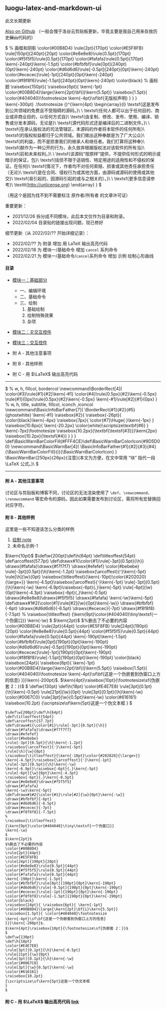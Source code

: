 ## luogu-latex-and-markdown-ui
此文长期更新

[Also on Github](https://github.com/HanPiM/InterestingKaTex_ForLuogu/blob/main/luogu-latex-and-markdown-ui.md)
（一般会慢于洛谷云剪贴板更新，毕竟主要是我自己用来存放历史~~屎山~~代码的）

$
% 画框和阴影
\color{#00B8D4}
\rule{2pt}{170pt}
\color{#E5F8FB}
\rule[150pt]{240pt}{20pt}
\color{#e8e8e8}\rule{0.5pt}{170pt}
\color{#f5f5f5}\rule{0.5pt}{170pt}
\color{#fafafa}\rule{0.5pt}{170pt}
\kern{-240pt}\kern{-1.5pt}
\color{#bfbfbf}\rule[0pt]{240pt}{0pt}\kern{-240pt}
\color{#d6d6d6}\rule[-0.5pt]{240pt}{0pt}\kern{-240pt}
\color{#ececec}\rule[-1pt]{240pt}{0pt}\kern{-240pt}
\color{#f8f8f8}\rule[-1.5pt]{240pt}{0pt}\kern{-240pt}
\color{black}
% 画标题
\raisebox{150pt}{
  \raisebox{6pt}{
    \kern{-1pt}
    \color{#00B8D4}\large{\kern{2pt}\bf{i}\kern{5.5pt}}
    \raisebox{1.5pt}{
      \color{#404040}\footnotesize
      \kern{-4pt}\sf\bf{无版权声明}
    }
  }
}
\kern{-300pt}
$.$\footnotesize
{}^{\kern{4pt}
\begin{array}{l}
\textsf{这是发布到公共领域的免费且不受阻碍的源码。}\\
\\
\textsf{任何人都可以出于任何目的、商业或非商业目的，以任何方式自}\\
\textsf{由复制、修改、发布、使用、编译、销售或分发本源码，无论是}\\
\textsf{源代码形式还是编译后的二进制文件。}\\
\\
\textsf{在承认版权法的司法管辖区，本源码的作者将本软件的任何所有}\\
\textsf{的版权权益都归于公共领域。我们做出这种奉献是为了广大公众}\\
\textsf{的利益，而不是损害我们的继承人和继任者。我们打算将这种奉}\\
\textsf{献作为一种公开的行为，永久放弃根据版权法对该软件的所有当}\\
\textsf{前和未来权利。}\\
\\
\textsf{该源码“按原样”提供，不提供任何形式的明示或暗示的保证，包}\\
\textsf{括但不限于适销性、特定用途的适用性和不侵权的保证。在任何}\\
\textsf{情况下，作者均不对任何索赔、损害或其他责任承担责任（无论}\\
\textsf{是在合同、侵权行为或其他方面，由源码或源码的使用或其他交}\\
\textsf{易引起的、因源码引起的或与之相关的）。}\\
\\
\textsf{更多信息请参考}\ \texttt{<http://unlicense.org>}
\end{array}
}
$

（用这个是因为找不到不需要标注 原作者/所有者 的文章许可证）

重要更新：

- 2021/12/26 拆分成不同模块，此后本文仅作为目录和附录。
- 2022/02/04 目录贴的链接出现问题，现已修好

细节更新（从 2022/02/?? 开始详细记录）：

- 2022/02/?? 为 附录 增加 用 LaTeX 输出高亮代码
- 2022/02/18 为 模块一/基础命令 增加 `cancel` 系列命令
- 2022/02/21 为 模块一/基础命令/`cancel`系列命令 增加 示例 绘制心形曲线

#### 目录

- [模块一：基础部分](https://www.luogu.com.cn/paste/a9rq3vfr)

  - 一、编辑环境
  - 二、基础命令
  - 三、绘制
    1. 基础绘制
    2. 绘制特殊效果
    3. 杂项

- [模块二：无交互控件](https://www.luogu.com.cn/paste/xdfqclyv)

- [模块三：交互控件](https://www.luogu.com.cn/paste/qj1t8xv5)


- 附 A - 其他注意事项
- 附 B - 其他样例
- 附 C - 用 $\LaTeX$ 输出高亮代码
---

$
% w, h, fillcol, bordercol
\newcommand\BorderRect[4]{
    \color{#3}\rule{#1}{#2}\kern{-#1}
    \color{#4}\rule{0.5px}{#2}\kern{-0.5px}
    \rule{#1}{0px}\rule{0.5px}{#2}\kern{-0.5px}
    \kern{-#1}\rule[#2]{#1}{0px}
}
% w, h, title, subtitle, fillcol, iconch ,iconcol
\newcommand\BasicInfoBarFather[7]{
    \BorderRect{#1}{#2}{#5}{ghostwhite}
    \kern{-#1}
    \raisebox{#2}{
    \raisebox{-26pt}{
        \color{black}\kern{-4px}
        \raisebox{7px}{
        \color{#7}\Huge{∙}\kern{-1px}
        }
        \raisebox{10.6px}{
        \kern{-20.2px}
        \color{white}\scriptsize\textbf{#6}
        }
        \kern{-7px}\footnotesize
        \raisebox{10.2px}{\textbf{\textsf{#3}}}\kern{2px}
        \raisebox{10.2px}{\textsf{#4}}
    }
    }
}
\def\BasicWarnBarColorFill{#FFF4CE}\def\BasicWarnBarColorIcon{#9D5D00}
\newcommand\BasicWarnBar[4]{
    \BasicInfoBarFather{#1}{#2}{#3}{#4}
    {\BasicWarnBarColorFill}{i}{\BasicWarnBarColorIcon}
}
\BasicWarnBar{250px}{26px}{注意}{本文为方便，在文中常用 “块” 指代一段 \LaTeX 公式。}\\
$

---

#### 附 A - 其他注意事项
  讨论区与剪贴板和博客不同，讨论区的无法渲染使用了 `\def`、`\newcommand`、`\renewcommand` 等宏命令的源码，因此如果需要发布到讨论区，需将所有宏替换回对应字符。

#### 附 B - 其他样例
  
  这里是一些不知道该怎么分类的样例

  1. [绘制 note](https://www.luogu.com.cn/paste/j29i6yfi)
  2. 未命名示例-1
  
  $\kern{10pt}$
$\def\w{200pt}\def\h{64pt}
\def\titleoffest{54pt}
\def\arcoffest{57.7pt}
\def\drawx#1{\color{#1}\rule[-3pt]{0.5pt}{\h}}
\drawx{#fafafa}\drawx{#f7f7f7}
\drawx{#efefef}
\color{#bebebe}
\rule[-3pt]{0.5pt}{\h}\kern{-1.2pt}
\raisebox{\arcoffest}{◜}\kern{-5pt}
\rule[\h]{\w}{0pt}
\raisebox{\titleoffest}{\kern{-10pt}\color{#202020}{\large×}}
\kern{-4.5pt}\raisebox{\arcoffest}{◝}\kern{-1pt}
\rule[-3pt]{0.5pt}{\h}\kern{-\w}
\kern{-6.9pt}\raisebox{-6pt}{◟}\kern{-5pt}
\rule[-6pt]{\w}{0pt}\kern{-4.3pt}
\raisebox{-6pt}{◞}\kern{-0.5pt}
\drawx{#e8e8e8}\drawx{#f5f5f5}
\drawx{#fafafa}
\kern{-\w}\kern{-5pt}
\def\drawx#1#2{\color{#1}\rule[#2]{\w}{0pt}\kern{-\w}}
\drawx{#bfbfbf}{-6pt}
\drawx{#d6d6d6}{-6.5pt}
\drawx{#ececec}{-7pt}
\drawx{#f8f8f8}{-7.5pt}
%
\raisebox{\titleoffest}
{\kern{9pt}\color{#404040}\tiny\textsf{一个伪窗口}}
\kern{-\w}
$
$\kern{2pt}$
$%删去了不必要的内容
\color{#00B8D4}
\rule{2pt}{44pt}
\color{#E5F8FB}
\rule[24pt]{190pt}{20pt}
\color{#e8e8e8}\rule{0.5pt}{44pt}
\color{#f5f5f5}\rule{0.5pt}{44pt}
\color{#fafafa}\rule{0.5pt}{44pt}
\kern{-190pt}\kern{-1.5pt}
\color{#bfbfbf}\rule[0pt]{190pt}{0pt}\kern{-190pt}
\color{#d6d6d6}\rule[-0.5pt]{190pt}{0pt}\kern{-190pt}
\color{#ececec}\rule[-1pt]{190pt}{0pt}\kern{-190pt}
\color{#f8f8f8}\rule[-1.5pt]{190pt}{0pt}\kern{-190pt}
\color{black}
\raisebox{24pt}{ \raisebox{6pt}{ \kern{-1pt}
\color{#00B8D4}\large{\kern{2pt}\bf{i}\kern{5.5pt}}
\raisebox{1.5pt}{ \color{#404040}\footnotesize
\kern{-4pt}\sf\bf{这是一个伪嵌套到伪窗口上方的信息}
}}}\kern{-200pt}$.
$\kern{4pt}\raisebox{10pt}{\footnotesize\sf{伪嵌套 2：}}$
$
\def\w{130pt}
\def\h{18pt}
\color{#E4E7E8}
\rule[3pt]{0.1pt}{\h}\kern{-0.5pt}
\rule[21pt]{\w}{0pt}
\rule[3pt]{0.1pt}{\h}\kern{-\w}
\color{#0067C0}
\rule[3pt]{\w}{0.5pt}\kern{-\w}
\color{#616161}
\raisebox{10.2pt}
{\scriptsize\sf\kern{5pt}这是一个伪文本框
}
$

```
$\def\w{200pt}\def\h{64pt}
\def\titleoffest{54pt}
\def\arcoffest{57.7pt}
\def\drawx#1{\color{#1}\rule[-3pt]{0.5pt}{\h}}
\drawx{#fafafa}\drawx{#f7f7f7}
\drawx{#efefef}
\color{#bebebe}
\rule[-3pt]{0.5pt}{\h}\kern{-1.2pt}
\raisebox{\arcoffest}{◜}\kern{-5pt}
\rule[\h]{\w}{0pt}
\raisebox{\titleoffest}{\kern{-10pt}\color{#202020}{\large×}}
\kern{-4.5pt}\raisebox{\arcoffest}{◝}\kern{-1pt}
\rule[-3pt]{0.5pt}{\h}\kern{-\w}
\kern{-6.9pt}\raisebox{-6pt}{◟}\kern{-5pt}
\rule[-6pt]{\w}{0pt}\kern{-4.3pt}
\raisebox{-6pt}{◞}\kern{-0.5pt}
\drawx{#e8e8e8}\drawx{#f5f5f5}
\drawx{#fafafa}
\kern{-\w}\kern{-5pt}
\def\drawx#1#2{\color{#1}\rule[#2]{\w}{0pt}\kern{-\w}}
\drawx{#bfbfbf}{-6pt}
\drawx{#d6d6d6}{-6.5pt}
\drawx{#ececec}{-7pt}
\drawx{#f8f8f8}{-7.5pt}
%
\raisebox{\titleoffest}
{\kern{9pt}\color{#404040}\tiny\textsf{一个伪窗口}}
\kern{-\w}
$
$\kern{2pt}$
$%删去了不必要的内容
\color{#00B8D4}
\rule{2pt}{44pt}
\color{#E5F8FB}
\rule[24pt]{190pt}{20pt}
\color{#e8e8e8}\rule{0.5pt}{44pt}
\color{#f5f5f5}\rule{0.5pt}{44pt}
\color{#fafafa}\rule{0.5pt}{44pt}
\kern{-190pt}\kern{-1.5pt}
\color{#bfbfbf}\rule[0pt]{190pt}{0pt}\kern{-190pt}
\color{#d6d6d6}\rule[-0.5pt]{190pt}{0pt}\kern{-190pt}
\color{#ececec}\rule[-1pt]{190pt}{0pt}\kern{-190pt}
\color{#f8f8f8}\rule[-1.5pt]{190pt}{0pt}\kern{-190pt}
\color{black}
\raisebox{24pt}{ \raisebox{6pt}{ \kern{-1pt}
\color{#00B8D4}\large{\kern{2pt}\bf{i}\kern{5.5pt}}
\raisebox{1.5pt}{ \color{#404040}\footnotesize
\kern{-4pt}\sf\bf{这是一个伪嵌套到伪窗口上方的信息}
}}}\kern{-200pt}$.
$\kern{4pt}\raisebox{10pt}{\footnotesize\sf{伪嵌套 2：}}$
$
\def\w{130pt}
\def\h{18pt}
\color{#E4E7E8}
\rule[3pt]{0.1pt}{\h}\kern{-0.5pt}
\rule[21pt]{\w}{0pt}
\rule[3pt]{0.1pt}{\h}\kern{-\w}
\color{#0067C0}
\rule[3pt]{\w}{0.5pt}\kern{-\w}
\color{#616161}
\raisebox{10.2pt}
{\scriptsize\sf\kern{5pt}这是一个伪文本框
}
$
```

#### 附 C - 用 $\LaTeX$ 输出高亮代码 [link](https://www.luogu.com.cn/paste/bbe9ifkw)